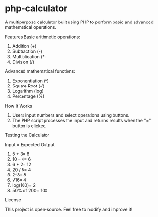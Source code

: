 # php-calculator
A multipurpose calculator built using PHP to perform basic and advanced mathematical operations.

Features
Basic arithmetic operations:
1.	Addition (+)
2.	Subtraction (-)
3.	Multiplication (*)
4.	Division (/)

Advanced mathematical functions:
1.	Exponentiation (^)
2.	Square Root (√)
3.	Logarithm (log)
4.	Percentage (%)

How It Works
1.	Users input numbers and select operations using buttons.
2.	The PHP script processes the input and returns results when the "=" button is clicked.

Testing the Calculator

Input = Expected Output
1.	5 + 3= 8
2.	10 – 4= 6
3.	6 * 2= 12
4.	20 / 5= 4
5.	2^3= 8
6.	√16= 4
7.	log(100)= 2
8.	50% of 200= 100

License

This project is open-source. Feel free to modify and improve it!
